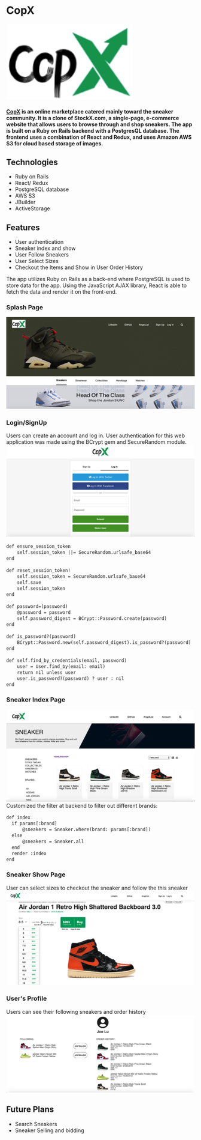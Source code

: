 # CopX
![logo](/image/coplogo.png)
#### [CopX](https://copx.herokuapp.com/#/) is an online marketplace catered mainly toward the sneaker community. It is a clone of StockX.com, a single-page, e-commerce website that allows users to browse through and shop sneakers. The app is built on a Ruby on Rails backend with a PostgresQL database. The frontend uses a combination of React and Redux, and uses Amazon AWS S3 for cloud based storage of images.

## Technologies
* Ruby on Rails
* React/ Redux
* PostgreSQL database
* AWS S3
* JBuilder
* ActiveStorage

## Features
* User authentication
* Sneaker index and show
* User Follow Sneakers
* User Select Sizes
* Checkout the Items and Show in User Order History

The app utilizes Ruby on Rails as a back-end where PostgreSQL is used to store data for the app. Using the JavaScript AJAX library, React is able to fetch the data and render it on the front-end.
### Splash Page
![logo](/image/splash.png)
### Login/SignUp
Users can create an account and log in. User authentication for this web application was made using the BCrypt gem and SecureRandom module.
![logo](/image/user-auth.png)
```
def ensure_session_token
    self.session_token ||= SecureRandom.urlsafe_base64
end

def reset_session_token!
    self.session_token = SecureRandom.urlsafe_base64
    self.save
    self.session_token
end

def password=(password)
    @password = password
    self.password_digest = BCrypt::Password.create(password)
end

def is_password?(password)
    BCrypt::Password.new(self.password_digest).is_password?(password)
end

def self.find_by_credentials(email, password)
    user = User.find_by(email: email)
    return nil unless user
    user.is_password?(password) ? user : nil
end
```
### Sneaker Index Page
![logo](/image/sneaker-index.png)
Customized the filter at backend to filter out different brands:
```
def index
  if params[:brand]
      @sneakers = Sneaker.where(brand: params[:brand])
  else
      @sneakers = Sneaker.all
  end
  render :index
end
```
### Sneaker Show Page
User can select sizes to checkout the sneaker and follow the this sneaker
![logo](/image/sneaker-show.png)
### User's Profile
Users can see their following sneakers and order history
![logo](/image/user-show.png)

## Future Plans
* Search Sneakers
* Sneaker Selling and bidding
